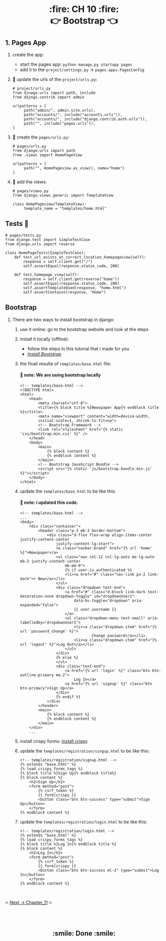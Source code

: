 <h1 align='center'> :fire: CH 10 :fire: <br> 👉 Bootstrap 👈</h1>

## 1. Pages App
1. create the app:
   - start the pages app: `python manage.py startapp pages`
   - add it to the `project/settings.py` -> `pages.apps.PagesConfig`
2. :link: update the urls of the `project/urls.py`:
   ```
   # project/urls.py
   from djnago.urls import path, include
   from dajngo.contrib import admin

   urlpatterns = [
        path("admin/", admin.site.urls),
        path("accounts/", include("accounts.urls")),
        path("accounts/", include("django.contrib.auth.urls")),
        path("", include("pages.urls")),
   ]
   ```
3. :link: create the `pages/urls.py`:
   ```
   # pages/urls.py
   from django.urls import path
   from .views import HomePageView

   urlpatterns = [
        path("", HomePageview.as_view(), name="home")
   ]
   ```
   
4. :eyes: add the views:
   ```
   # pages/views.py
   from django.views.generic import TemplateView

   class HomePageview(TemplateView):
        template_name = "templates/home.html"
   ```
## Tests :mag_right:
```
# pages/tests.py
from django.test import SimpleTestCase
from django.urls import reverse

class HomePageTests(SimpleTestCase):
    def test_url_exists_at_correct_location_homepageview(self):
        response = self.client.get("/")
        self.assertEqual(response.status_code, 200)

    def test_homepage_view(self):
        response = self.client.get(reverse("home"))
        self.assertEqual(response.status_code, 200)
        self.assertTemplateUsed(response, "home.html")
        self.assertContains(response, "Home")
```
## Bootstrap
1. There are two ways to install bootstrap in django:
    1. use it online: go to the bootstrap website and look at the steps
    2. install it locally (offline):
        - follow the steps in this tutorial that i made for you
        - [*Install Bootstrap*](https://github.com/MansAlien/DFB_4.0_Summary/blob/main/important/bootstrap.md)
    3. the finall resulte of `templates/base.html` file:

        #### :pushpin: note: We are using bootstrap locally 
        ```
        <!-- templates/base.html -->
        <!DOCTYPE html>
        <html>
            <head>
                <meta charset="utf-8">
                <title>{% block title %}Newspaper App{% endblock title %}</title>
                <meta name="viewport" content="width=device-width,
                initial-scale=1, shrink-to-fit=no">
                <!-- Bootstrap Framework -->
                <link rel="stylesheet" href="{% static 'css/bootstrap.min.css' %}" />
            </head>
            <body>
                <main>
                    {% block content %}
                    {% endblock content %}
                </main>
                <!-- Bootstrap JavaScript Bundle -->
                <script src="{% static 'js/bootstrap.bundle.min.js' %}"></script>
            </body>
        </html>
        ```
    4. update the `templates/base.html` to be like this:
        #### :pushpin: note: i updated this code.
        ```
        <!-- templates/base.html -->
        ...
        <body>
            <div class="container">
                <header class="p-3 mb-3 border-bottom">
                    <div class="d-flex flex-wrap align-items-center justify-content-center
                        justify-content-lg-start">
                        <a class="navbar-brand" href="{% url 'home' %}">Newspaper</a>
                        <ul class="nav col-12 col-lg-auto me-lg-auto mb-2 justify-content-center
                            mb-md-0">
                            {% if user.is_authenticated %}
                            <li><a href="#" class="nav-link px-2 link-dark">+ New</a></li>
                        </ul>
                        <div class="dropdown text-end">
                            <a href="#" class="d-block link-dark text-decoration-none dropdown-toggle" id="dropdownUser1"
                                data-bs-toggle="dropdown" aria-expanded="false">
                                {{ user.username }}
                            </a>
                            <ul class="dropdown-menu text-small" aria-labelledby="dropdownUser1">
                                <li><a class="dropdown-item" href="{% url 'password_change' %}">
                                        Change password</a></li>
                                <li><a class="dropdown-item" href="{% url 'logout' %}">Log Out</a></li>
                            </ul>
                        </div>
                        {% else %}
                        </ul>
                        <div class="text-end">
                            <a href="{% url 'login' %}" class="btn btn-outline-primary me-2">
                                Log In</a>
                            <a href="{% url 'signup' %}" class="btn btn-primary">Sign Up</a>
                        </div>
                        {% endif %}
                    </div>
                </header>
                <main>
                    {% block content %}
                    {% endblock content %}
                </main>
            </div>
            ...
        ```
    5. install crispy forms: [install crispy](https://github.com/MansAlien/DFB_4.0_Summary/blob/main/important/crispy.md)
    6. update the `templates/registration/singup.html` to be like this:
        ```
        <!-- templates/registration/signup.html -->
        {% extends "base.html" %}
        {% load crispy_forms_tags %}
        {% block title %}Sign Up{% endblock title%}
        {% block content %}
            <h2>Sign Up</h2>
            <form method="post">
                {% csrf_token %}
                {{ form|crispy }}
                <button class="btn btn-success" type="submit">Sign Up</button>
            </form>
        {% endblock content %}
        ```
    7. update the `templates/registration/login.html` to be like this:
        ```
        <!-- templates/registration/login.html -->
        {% extends "base.html" %}
        {% load crispy_forms_tags %}
        {% block title %}Log In{% endblock title %}
        {% block content %}
            <h2>Log In</h2>
            <form method="post">
                {% csrf_token %}
                {{ form|crispy }}
                <button class="btn btn-success ml-2" type="submit">Log In</button>
            </form>
        {% endblock content %}
        ```

<br>

🔥 [Next -> Chapter_11]() 🔥

<br>
<br>
<h2 align="center"> :smile: Done :smile: </h2>